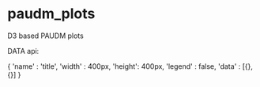 paudm_plots
===========

D3 based PAUDM plots


DATA api:

{
'name' : 'title',
'width' : 400px,
'height': 400px,
'legend' : false,
'data' : [{},
          {}]
}
